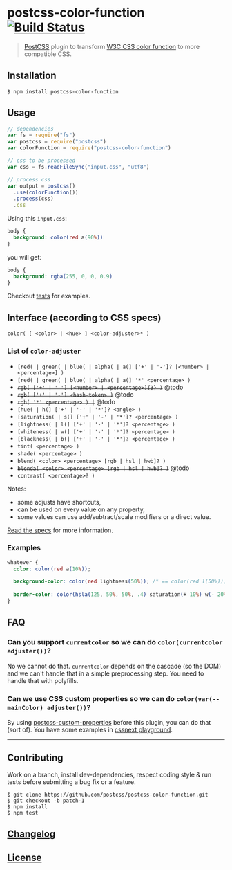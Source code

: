# postcss-color-function [![Build Status](https://travis-ci.org/postcss/postcss-color-function.svg)](https://travis-ci.org/postcss/postcss-color-function)

> [PostCSS](https://github.com/postcss/postcss) plugin to transform [W3C CSS color function][specs] to more compatible CSS.

## Installation

```console
$ npm install postcss-color-function
```

## Usage

```js
// dependencies
var fs = require("fs")
var postcss = require("postcss")
var colorFunction = require("postcss-color-function")

// css to be processed
var css = fs.readFileSync("input.css", "utf8")

// process css
var output = postcss()
  .use(colorFunction())
  .process(css)
  .css
```

Using this `input.css`:

```css
body {
  background: color(red a(90%))
}

```

you will get:

```css
body {
  background: rgba(255, 0, 0, 0.9)
}
```

Checkout [tests](test) for examples.

## Interface (according to CSS specs)

```
color( [ <color> | <hue> ] <color-adjuster>* )
```

### List of `color-adjuster`

- `[red( | green( | blue( | alpha( | a(] ['+' | '-']? [<number> | <percentage>] )`
- `[red( | green( | blue( | alpha( | a(] '*' <percentage> )`
- ~~`rgb( ['+' | '-'] [<number> | <percentage>]{3} )`~~ @todo
- ~~`rgb( ['+' | '-'] <hash-token> )`~~ @todo
- ~~`rgb( '*' <percentage> ) |`~~ @todo
- `[hue( | h(] ['+' | '-' | '*']? <angle> )`
- `[saturation( | s(] ['+' | '-' | '*']? <percentage> )`
- `[lightness( | l(] ['+' | '-' | '*']? <percentage> )`
- `[whiteness( | w(] ['+' | '-' | '*']? <percentage> )`
- `[blackness( | b(] ['+' | '-' | '*']? <percentage> )`
- `tint( <percentage> )`
- `shade( <percentage> )`
- `blend( <color> <percentage> [rgb | hsl | hwb]? )`
- ~~`blenda( <color> <percentage> [rgb | hsl | hwb]? )`~~ @todo
- `contrast( <percentage>? )`

Notes:

- some adjusts have shortcuts,
- can be used on every value on any property,
- some values can use add/subtract/scale modifiers or a direct value.

[Read the specs][specs] for more information.

### Examples

```css
whatever {
  color: color(red a(10%));
  
  background-color: color(red lightness(50%)); /* == color(red l(50%)); */
  
  border-color: color(hsla(125, 50%, 50%, .4) saturation(+ 10%) w(- 20%));
}
```

## FAQ

### Can you support `currentcolor` so we can do `color(currentcolor adjuster())`?

No we cannot do that. `currentcolor` depends on the cascade (so the DOM) and we can't handle that in a simple preprocessing step. You need to handle that with polyfills.

### Can we use CSS custom properties so we can do `color(var(--mainColor) adjuster())`?

By using [postcss-custom-properties](https://github.com/postcss/postcss-custom-properties) before this plugin, you can do that (sort of).
You have some examples in [cssnext playground](http://cssnext.github.io/cssnext-playground/).

---

## Contributing

Work on a branch, install dev-dependencies, respect coding style & run tests before submitting a bug fix or a feature.

```console
$ git clone https://github.com/postcss/postcss-color-function.git
$ git checkout -b patch-1
$ npm install
$ npm test
```

## [Changelog](CHANGELOG.md)

## [License](LICENSE)

[specs]: (http://dev.w3.org/csswg/css-color/#modifying-colors)
